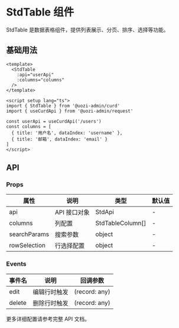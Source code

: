 # StdTable 组件

StdTable 是数据表格组件，提供列表展示、分页、排序、选择等功能。

## 基础用法

```vue
<template>
  <StdTable
    :api="userApi"
    :columns="columns"
  />
</template>

<script setup lang="ts">
import { StdTable } from '@uozi-admin/curd'
import { useCurdApi } from '@uozi-admin/request'

const userApi = useCurdApi('/users')
const columns = [
  { title: '用户名', dataIndex: 'username' },
  { title: '邮箱', dataIndex: 'email' }
]
</script>
```

## API

### Props

| 属性 | 说明 | 类型 | 默认值 |
|------|------|------|--------|
| api | API 接口对象 | StdApi | - |
| columns | 列配置 | StdTableColumn[] | - |
| searchParams | 搜索参数 | object | - |
| rowSelection | 行选择配置 | object | - |

### Events

| 事件名 | 说明 | 回调参数 |
|--------|------|----------|
| edit | 编辑行时触发 | (record: any) |
| delete | 删除行时触发 | (record: any) |

更多详细配置请参考完整 API 文档。